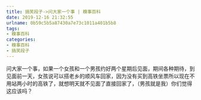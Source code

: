 ```yaml
---
title: 搞笑段子->问大家一个事 | 糗事百科
date: 2019-12-16 21:32:55
urlname: 0b59c5b5a87430a7e73c1011a401b5b8
tags: 
- 糗事百科
categories:
- 糗事百科
- 搞笑段子
---
```

问大家一个事，如果一个女孩和一个男孩约好两个星期后见面，期间各种期待，到见面前一天，女孩说可以搭老乡的顺风车回家，因为没有买到高铁坐票所以现在不用站两小时的高铁了，就想明天就不见面了直接回家了，（男孩就是我）你们觉得这应该吗？



